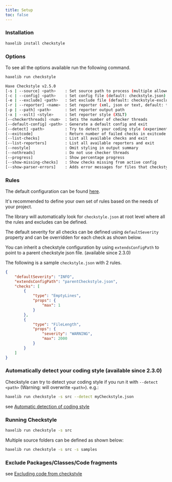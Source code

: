 ```yaml
---
title: Setup
toc: false
---
```


### Installation

```bash
haxelib install checkstyle
```

### Options

To see all the options available run the following command.

```bash
haxelib run checkstyle
```

```bash
Haxe Checkstyle v2.5.0
[-s | --source] <path>    : Set source path to process (multiple allowed)
[-c | --config] <path>    : Set config file (default: checkstyle.json)
[-e | --exclude] <path>   : Set exclude file (default: checkstyle-exclude.json)
[-r | --reporter] <name>  : Set reporter (xml, json or text, default: text)
[-p | --path] <path>      : Set reporter output path
[-x | --xslt] <style>     : Set reporter style (XSLT)
[--checkerthreads] <num>  : Sets the number of checker threads
[--default-config] <path> : Generate a default config and exit
[--detect] <path>         : Try to detect your coding style (experimental)
[--exitcode]              : Return number of failed checks in exitcode
[--list-checks]           : List all available checks and exit
[--list-reporters]        : List all available reporters and exit
[--nostyle]               : Omit styling in output summary
[--nothreads]             : Do not use checker threads
[--progress]              : Show percentage progress
[--show-missing-checks]   : Show checks missing from active config
[--show-parser-errors]    : Adds error messages for files that checkstyle fails to parse
```

### Rules

The default configuration can be found [here](https://github.com/HaxeCheckstyle/haxe-checkstyle/blob/dev/resources/default-config.json).

It's recommended to define your own set of rules based on the needs of your project.

The library will automatically look for `checkstyle.json` at root level where all the rules and excludes can be defined.

The default severity for all checks can be defined using `defaultSeverity` property and can be overridden for each check as shown below.

You can inherit a checkstyle configuration by using `extendsConfigPath` to point to a parent checkstyle json file. (available since 2.3.0)

The following is a sample `checkstyle.json` with 2 rules.

```json
{
    "defaultSeverity": "INFO",
    "extendsConfigPath": "parentCheckstyle.json",
    "checks": [
        {
            "type": "EmptyLines",
            "props": {
                "max": 1
            }
        },
        {
            "type": "FileLength",
            "props": {
                "severity": "WARNING",
                "max": 2000
            }
        }
    ]
}
```

### Automatically detect your coding style (available since 2.3.0)

Checkstyle can try to detect your coding style if you run it with `--detect <path>` (Warning: will overwrite `<path>`).
e.g.:

```bash
haxelib run checkstyle -s src --detect myCheckstyle.json
```

see [Automatic detection of coding style](autodetect.html)

### Running Checkstyle

```bash
haxelib run checkstyle -s src
```

Multiple source folders can be defined as shown below:

```bash
haxelib run checkstyle -s src -s samples
```

### Exclude Packages/Classes/Code fragments

see [Excluding code from checkstyle](excludeconfig.html)
